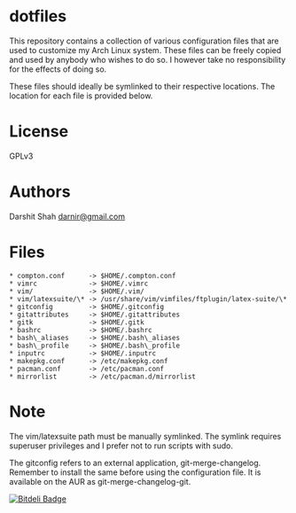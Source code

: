 dotfiles
========

This repository contains a collection of various configuration files that are
used to customize my Arch Linux system. These files can be freely copied
and used by anybody who wishes to do so. I however take no responsibility for
the effects of doing so.

These files should ideally be symlinked to their respective locations. The
location for each file is provided below.

License
=======
GPLv3

Authors
=======
Darshit Shah  <darnir@gmail.com>

Files
=====
    * compton.conf      -> $HOME/.compton.conf
    * vimrc             -> $HOME/.vimrc
    * vim/              -> $HOME/.vim/
    * vim/latexsuite/\* -> /usr/share/vim/vimfiles/ftplugin/latex-suite/\*
    * gitconfig         -> $HOME/.gitconfig
    * gitattributes     -> $HOME/.gitattributes
    * gitk              -> $HOME/.gitk
    * bashrc            -> $HOME/.bashrc
    * bash\_aliases     -> $HOME/.bash\_aliases
    * bash\_profile     -> $HOME/.bash\_profile
    * inputrc           -> $HOME/.inputrc
    * makepkg.conf      -> /etc/makepkg.conf
    * pacman.conf       -> /etc/pacman.conf
    * mirrorlist        -> /etc/pacman.d/mirrorlist

Note
====
The vim/latexsuite path  must be manually symlinked. The symlink requires
superuser privileges and I prefer not to run scripts with sudo.

The gitconfig refers to an external application, git-merge-changelog. Remember
to install the same before using the configuration file. It is available on the
AUR as git-merge-changelog-git.


[![Bitdeli Badge](https://d2weczhvl823v0.cloudfront.net/darnir/dotfiles/trend.png)](https://bitdeli.com/free "Bitdeli Badge")


